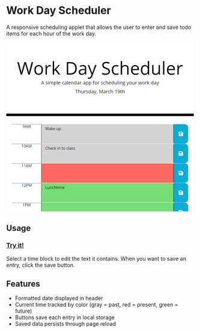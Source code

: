 # Work Day Scheduler

A responsive scheduling applet that allows the user to enter and save todo items for each hour of the work day.

![Screenshot](Screenshot.png)

## Usage

### [Try it!](https://mgrinx.github.io/work-day-scheduler)
Select a time block to edit the text it contains. When you want to save an entry, click the save button.

## Features

- Formatted date displayed in header
- Current time tracked by color (gray = past, red = present, green = future)
- Buttons save each entry in local storage
- Saved data persists through page reload